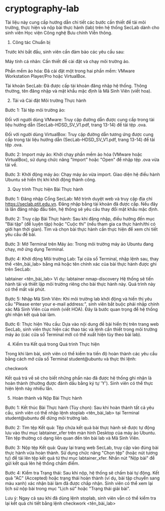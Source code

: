 # cryptography-lab
Tài liệu này cung cấp hướng dẫn chi tiết các bước cần thiết để tải môi trường, thực hiện và nộp bài thực hành (lab) trên hệ thống SecLab dành cho sinh viên Học viện Công nghệ Bưu chính Viễn thông.

1. Công tác Chuẩn bị

Trước khi bắt đầu, sinh viên cần đảm bảo các yêu cầu sau:

Máy tính cá nhân: Cần thiết để cài đặt và chạy môi trường ảo.

Phần mềm ảo hóa: Đã cài đặt một trong hai phần mềm: VMware Workstation Player/Pro hoặc VirtualBox.

Tài khoản SecLab: Đã được cấp tài khoản đăng nhập hệ thống. Thông thường, tên đăng nhập và mật khẩu mặc định là Mã Sinh Viên (viết hoa).

2. Tải và Cài đặt Môi trường Thực hành

Bước 1: Tải tệp môi trường ảo:

Đối với người dùng VMware: Truy cập đường dẫn được cung cấp trong tài liệu hướng dẫn (SecLab-HDSD_SV_V1.pdf, trang 13-14) để tải tệp .ova.


Đối với người dùng VirtualBox: Truy cập đường dẫn tương ứng được cung cấp trong tài liệu hướng dẫn (SecLab-HDSD_SV_V1.pdf, trang 13-14) để tải tệp .ova.


Bước 2: Import máy ảo: Khởi chạy phần mềm ảo hóa (VMware hoặc VirtualBox), sử dụng chức năng "Import" hoặc "Open" để nhập tệp .ova vừa tải về.

Bước 3: Khởi động máy ảo: Chạy máy ảo vừa import. Giao diện hệ điều hành Ubuntu sẽ hiển thị khi khởi động thành công.

3. Quy trình Thực hiện Bài Thực hành


Bước 1: Đăng nhập Cổng SecLab: Mở trình duyệt web và truy cập địa chỉ https://seclab.ptit.edu.vn. Đăng nhập bằng tài khoản đã được cấp. Nếu đây là lần đăng nhập đầu tiên, hệ thống sẽ yêu cầu thay đổi mật khẩu mặc định.




Bước 2: Truy cập Bài Thực hành: Sau khi đăng nhập, điều hướng đến mục "Bài tập" (để luyện tập) hoặc "Cuộc thi" (nếu tham gia ca thực hành/thi có giới hạn thời gian). Tìm và chọn bài thực hành cần thực hiện để xem chi tiết yêu cầu đề bài.





Bước 3: Mở Terminal trên Máy ảo: Trong môi trường máy ảo Ubuntu đang chạy, mở ứng dụng Terminal.

Bước 4: Khởi động Môi trường Lab: Tại cửa sổ Terminal, nhập lệnh sau, thay thế <tên_bài_lab> bằng mã hoặc tên chính xác của bài thực hành được ghi trên SecLab:


labtainer <tên_bài_lab> Ví dụ: labtainer nmap-discovery  Hệ thống sẽ tiến hành tải và thiết lập môi trường riêng cho bài thực hành này. Quá trình này có thể mất vài phút.



Bước 5: Nhập Mã Sinh Viên: Khi môi trường lab khởi động và hiển thị yêu cầu "Please enter your e-mail address:", sinh viên bắt buộc phải nhập chính xác Mã Sinh Viên của mình (viết HOA). Đây là bước quan trọng để hệ thống ghi nhận kết quả bài làm.

Bước 6: Thực hiện Yêu cầu: Dựa vào nội dung đề bài hiển thị trên trang web SecLab, sinh viên thực hiện các thao tác và lệnh cần thiết trong môi trường máy ảo (các cửa sổ Terminal mới có thể xuất hiện tùy theo bài lab).

4. Kiểm tra Kết quả trong Quá trình Thực hiện

Trong khi làm bài, sinh viên có thể kiểm tra tiến độ hoàn thành các yêu cầu bằng cách mở cửa sổ Terminal student@ubuntu và thực thi lệnh:


checkwork 

Kết quả trả về sẽ cho biết những phần nào đã được hệ thống ghi nhận là hoàn thành (thường được đánh dấu bằng ký tự 'Y'). Sinh viên có thể thực hiện lệnh này nhiều lần.


5. Hoàn thành và Nộp Bài Thực hành

Bước 1: Kết thúc Bài Thực hành (Tùy chọn): Sau khi hoàn thành tất cả yêu cầu, sinh viên có thể nhập lệnh stoplab <tên_bài_lab> tại Terminal student@ubuntu để dừng môi trường lab.


Bước 2: Tìm tệp Kết quả: Tệp chứa kết quả bài thực hành sẽ được tự động lưu vào thư mục labtainer_xfer trên màn hình Desktop của máy ảo Ubuntu. Tên tệp thường có dạng liên quan đến tên bài lab và Mã Sinh Viên.

Bước 3: Nộp tệp Kết quả: Quay lại trang web SecLab, truy cập vào đúng bài thực hành vừa hoàn thành. Sử dụng chức năng "Chọn tệp" (hoặc nút tương tự) để tải lên tệp kết quả từ thư mục labtainer_xfer. Nhấn nút "Nộp bài" để gửi kết quả lên hệ thống chấm điểm.



Bước 4: Kiểm tra Trạng thái: Sau khi nộp, hệ thống sẽ chấm bài tự động. Kết quả "AC" (Accepted) hoặc trạng thái hoàn thành (ví dụ, bài tập chuyển sang màu xanh) xác nhận bài làm đã được chấp nhận. Sinh viên có thể xem lại lịch sử nộp bài trong mục "Lịch sử" hoặc "Trạng thái giải bài".





Lưu ý: Ngay cả sau khi đã dùng lệnh stoplab, sinh viên vẫn có thể kiểm tra lại kết quả chi tiết bằng lệnh checkwork <tên_bài_lab>
